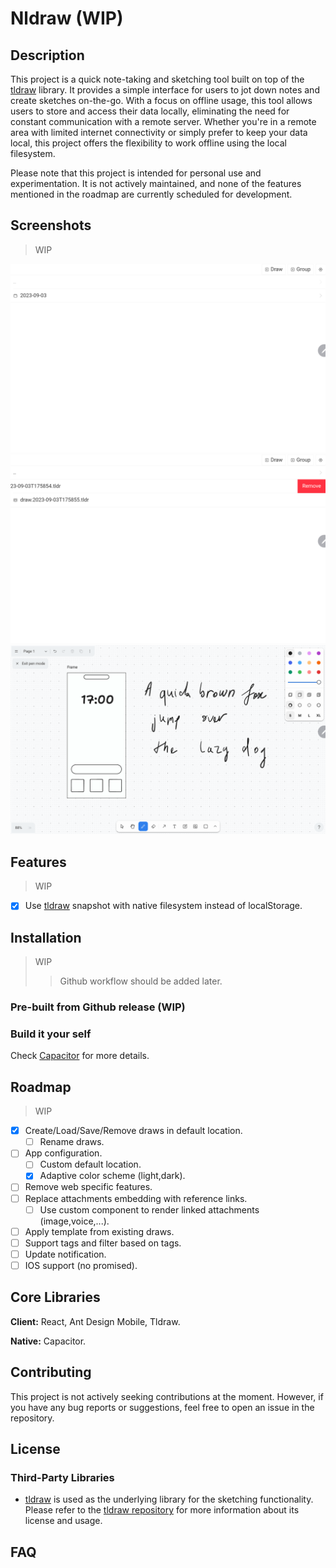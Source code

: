 # Nldraw (WIP)

## Description

This project is a quick note-taking and sketching tool built on top of the
[tldraw](https://tldraw.com) library. It provides a simple interface for users
to jot down notes and create sketches on-the-go. With a focus on offline usage,
this tool allows users to store and access their data locally, eliminating the
need for constant communication with a remote server. Whether you're in a remote
area with limited internet connectivity or simply prefer to keep your data
local, this project offers the flexibility to work offline using the local
filesystem.

Please note that this project is intended for personal use and experimentation.
It is not actively maintained, and none of the features mentioned in the roadmap
are currently scheduled for development.

## Screenshots

> WIP

![Explore](screenshots/Screenshot_20230903-180256.png)
![Actions](screenshots/Screenshot_20230903-180305.png)
![Draw](screenshots/Screenshot_20230903-185138.png)

## Features

> WIP

- [x] Use [tldraw](https://tldraw.com) snapshot with native filesystem instead
      of localStorage.

## Installation

> WIP
>
> > Github workflow should be added later.

### Pre-built from Github release (WIP)

### Build it your self

Check [Capacitor](capacitorjs.com) for more details.

## Roadmap

> WIP

- [x] Create/Load/Save/Remove draws in default location.
  - [ ] Rename draws.
- [ ] App configuration.
  - [ ] Custom default location.
  - [x] Adaptive color scheme (light,dark).
- [ ] Remove web specific features.
- [ ] Replace attachments embedding with reference links.
  - [ ] Use custom component to render linked attachments (image,voice,...).
- [ ] Apply template from existing draws.
- [ ] Support tags and filter based on tags.
- [ ] Update notification.
- [ ] IOS support (no promised).

## Core Libraries

**Client:** React, Ant Design Mobile, Tldraw.

**Native:** Capacitor.

## Contributing

This project is not actively seeking contributions at the moment. However, if
you have any bug reports or suggestions, feel free to open an issue in the
repository.

## License

### Third-Party Libraries

- [tldraw](https://tldraw.com) is used as the underlying library for the
  sketching functionality. Please refer to the
  [tldraw repository](https://github.com/tldraw/tldraw) for more information
  about its license and usage.

## FAQ
